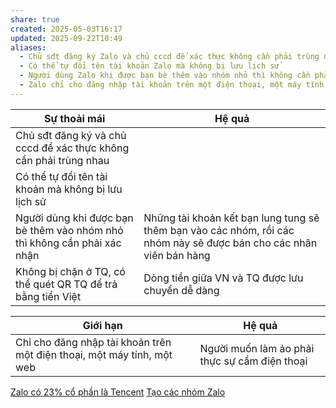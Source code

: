 ```yaml
---
share: true
created: 2025-05-03T16:17
updated: 2025-09-22T10:49
aliases:
  - Chủ sđt đăng ký Zalo và chủ cccd để xác thực không cần phải trùng nhau
  - Có thể tự đổi tên tài khoản Zalo mà không bị lưu lịch sử
  - Người dùng Zalo khi được bạn bè thêm vào nhóm nhỏ thì không cần phải xác nhận
  - Zalo chỉ cho đăng nhập tài khoản trên một điện thoại, một máy tính, một web
---
```

| Sự thoải mái                                                             | Hệ quả                                                                                                              |
| ------------------------------------------------------------------------ | ------------------------------------------------------------------------------------------------------------------- |
| Chủ sđt đăng ký và chủ cccd để xác thực không cần phải trùng nhau        |                                                                                                                     |
| Có thể tự đổi tên tài khoản mà không bị lưu lịch sử                      |                                                                                                                     |
| Người dùng khi được bạn bè thêm vào nhóm nhỏ thì không cần phải xác nhận | Những tài khoản kết bạn lung tung sẽ thêm bạn vào các nhóm, rồi các nhóm này sẽ được bán cho các nhân viên bán hàng |
| Không bị chặn ở TQ, có thể quét QR TQ để trả bằng tiền Việt              | Dòng tiền giữa VN và TQ được lưu chuyển dễ dàng                                                                     |

| Giới hạn                                                               | Hệ quả                                        |
| ---------------------------------------------------------------------- | --------------------------------------------- |
| Chỉ cho đăng nhập tài khoản trên một điện thoại, một máy tính, một web | Người muốn làm ảo phải thực sự cầm điện thoại |

[Zalo có 23% cổ phần là Tencent](./Zalo%20c%C3%B3%2023%25%20c%E1%BB%95%20ph%E1%BA%A7n%20l%C3%A0%20Tencent.md)
[Tạo các nhóm Zalo](../../../%C3%9D%20t%C6%B0%E1%BB%9Fng%20ki%E1%BA%BFm%20ti%E1%BB%81n/%C3%9D%20t%C6%B0%E1%BB%9Fng/C%C3%B4ng%20vi%E1%BB%87c%20th%E1%BB%9Di%20v%E1%BB%A5,%20c%E1%BB%99ng%20t%C3%A1c%20vi%C3%AAn/T%C3%ACm%20ng%C6%B0%E1%BB%9Di/T%E1%BA%A1o%20c%C3%A1c%20nh%C3%B3m%20Zalo.md)


